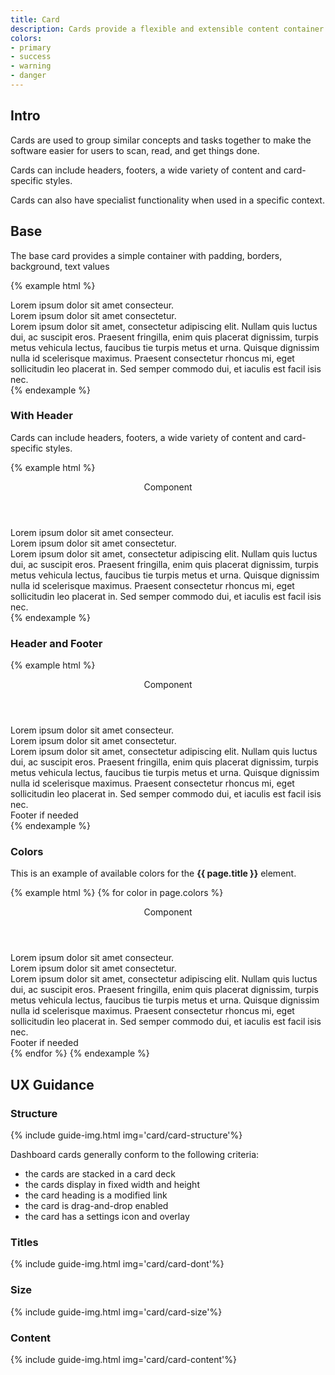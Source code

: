 ```yaml
---
title: Card
description: Cards provide a flexible and extensible content container with multiple options and variants.
colors:
- primary
- success
- warning
- danger
---
```


## Intro
Cards are used to group similar concepts and tasks together to make the software easier for users to scan, read, and get things done.

Cards can include headers, footers, a wide variety of content and card-specific styles.

Cards can also have specialist functionality when used in a specific context.

## Base
The base card provides a simple container with padding, borders, background, text values

{% example html %}
<div class="c-card">
  <div class="c-card-content">
    <div class="c-card-content-title">Lorem ipsum dolor sit amet consecteur.</div>
    <div class="c-card-content-subtitle">Lorem ipsum dolor sit amet consectetur.</div>
    <div class="c-card-content-body">Lorem ipsum dolor sit amet, consectetur adipiscing elit. Nullam quis luctus dui, ac suscipit eros. Praesent fringilla,
      enim quis placerat dignissim, turpis metus vehicula lectus, faucibus tie turpis metus et urna. Quisque dignissim nulla
      id scelerisque maximus. Praesent consectetur rhoncus mi, eget sollicitudin leo placerat in. Sed semper commodo dui,
      et iaculis est facil isis nec.</div>
  </div>
</div>
{% endexample %}

### With Header

Cards can include headers, footers, a wide variety of content and card-specific styles.

{% example html %}
<div class="c-card">
  <header class="c-card-header">
    <div class="c-card-header-title">
      Component
    </div>
    <div class="c-card-header-menu">
    	<div class="c-card-header-menu-item">
    		<a class="c-btn c-btn-box c-btn-secondary" href=""><i class="fas fa-cog" aria-hidden="true"></i></a>
    	</div>
    	<div class="c-card-header-menu-item">
    		<a class="c-btn c-btn-box c-btn-secondary" href=""><i class="fas fa-cog" aria-hidden="true"></i></a>
    	</div>
    </div>
  </header>
  <div class="c-card-content">
    <div class="c-card-content-title">Lorem ipsum dolor sit amet consecteur.</div>
    <div class="c-card-content-subtitle">Lorem ipsum dolor sit amet consectetur.</div>
    <div class="c-card-content-body">Lorem ipsum dolor sit amet, consectetur adipiscing elit. Nullam quis luctus dui, ac suscipit eros. Praesent fringilla,
      enim quis placerat dignissim, turpis metus vehicula lectus, faucibus tie turpis metus et urna. Quisque dignissim nulla
      id scelerisque maximus. Praesent consectetur rhoncus mi, eget sollicitudin leo placerat in. Sed semper commodo dui,
      et iaculis est facil isis nec.</div>
  </div>
</div>
{% endexample %}


### Header and Footer


{% example html %}
<div class="c-card">
  <header class="c-card-header">
    <div class="c-card-header-title">
      Component
    </div>
    <div class="c-card-header-menu">
      <a class="c-btn c-btn-box c-btn-secondary" href=""><i class="fas fa-cog" aria-hidden="true"></i></a>
    </div>
  </header>
  <div class="c-card-content">
    <div class="c-card-content-title">Lorem ipsum dolor sit amet consecteur.</div>
    <div class="c-card-content-subtitle">Lorem ipsum dolor sit amet consectetur.</div>
    <div class="c-card-content-body">Lorem ipsum dolor sit amet, consectetur adipiscing elit. Nullam quis luctus dui, ac suscipit eros. Praesent fringilla,
      enim quis placerat dignissim, turpis metus vehicula lectus, faucibus tie turpis metus et urna. Quisque dignissim nulla
      id scelerisque maximus. Praesent consectetur rhoncus mi, eget sollicitudin leo placerat in. Sed semper commodo dui,
      et iaculis est facil isis nec.</div>
  </div>
  <div class="c-card-footer">Footer if needed</div>
</div>
{% endexample %}



### Colors

This is an example of available colors for the **{{ page.title }}** element. 

{% example html %}
{% for color in page.colors %}
<div class="c-card c-card-{{ color }}">
  <header class="c-card-header">
    <div class="c-card-header-title">
      Component
    </div>
    <div class="c-card-header-menu">
      <a class="c-btn c-btn-box c-btn-secondary" href=""><i class="fas fa-cog" aria-hidden="true"></i></a>
    </div>
  </header>
  <div class="c-card-content">
    <div class="c-card-content-title">Lorem ipsum dolor sit amet consecteur.</div>
    <div class="c-card-content-subtitle">Lorem ipsum dolor sit amet consectetur.</div>
    <div class="c-card-content-body">Lorem ipsum dolor sit amet, consectetur adipiscing elit. Nullam quis luctus dui, ac suscipit eros. Praesent fringilla,
      enim quis placerat dignissim, turpis metus vehicula lectus, faucibus tie turpis metus et urna. Quisque dignissim nulla
      id scelerisque maximus. Praesent consectetur rhoncus mi, eget sollicitudin leo placerat in. Sed semper commodo dui,
      et iaculis est facil isis nec.</div>
  </div>
  <div class="c-card-footer">Footer if needed</div>
</div>
{% endfor %}
{% endexample %}



## UX Guidance

### Structure

{% include guide-img.html img='card/card-structure'%}

Dashboard cards generally conform to the following criteria:

- the cards are stacked in a card deck
- the cards display in fixed width and height
- the card heading is a modified link
- the card is drag-and-drop enabled
- the card has a settings icon and overlay


### Titles
{% include guide-img.html img='card/card-dont'%}

### Size
{% include guide-img.html img='card/card-size'%}


### Content
{% include guide-img.html img='card/card-content'%}